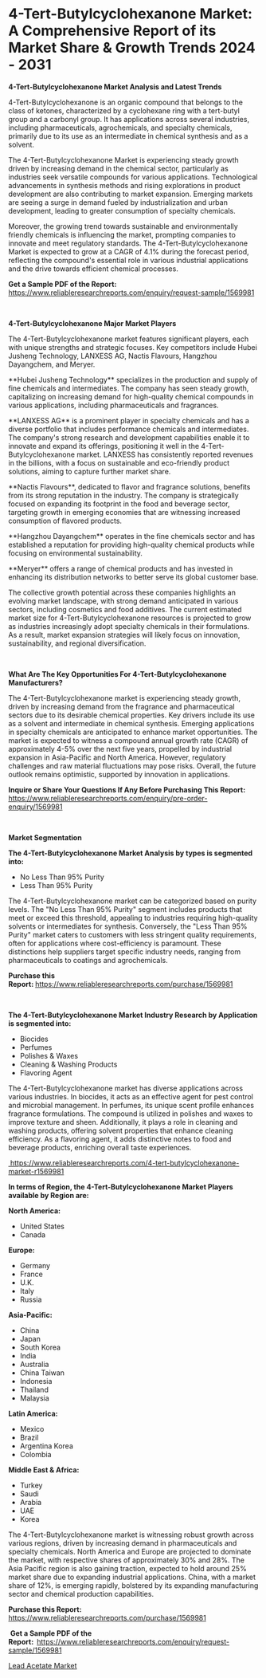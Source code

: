 <p><h1>4-Tert-Butylcyclohexanone Market: A Comprehensive Report of its Market Share & Growth Trends 2024 - 2031</h1></p><p><strong>4-Tert-Butylcyclohexanone Market Analysis and Latest Trends</strong></p>
<p><p>4-Tert-Butylcyclohexanone is an organic compound that belongs to the class of ketones, characterized by a cyclohexane ring with a tert-butyl group and a carbonyl group. It has applications across several industries, including pharmaceuticals, agrochemicals, and specialty chemicals, primarily due to its use as an intermediate in chemical synthesis and as a solvent.</p><p>The 4-Tert-Butylcyclohexanone Market is experiencing steady growth driven by increasing demand in the chemical sector, particularly as industries seek versatile compounds for various applications. Technological advancements in synthesis methods and rising explorations in product development are also contributing to market expansion. Emerging markets are seeing a surge in demand fueled by industrialization and urban development, leading to greater consumption of specialty chemicals.</p><p>Moreover, the growing trend towards sustainable and environmentally friendly chemicals is influencing the market, prompting companies to innovate and meet regulatory standards. The 4-Tert-Butylcyclohexanone Market is expected to grow at a CAGR of 4.1% during the forecast period, reflecting the compound's essential role in various industrial applications and the drive towards efficient chemical processes.</p></p>
<p><strong>Get a Sample PDF of the Report:&nbsp;</strong> <a href="https://www.reliableresearchreports.com/enquiry/request-sample/1569981?utm_campaign=2009&utm_medium=2&utm_source=Github&utm_content=ia&utm_term=29122024&utm_id=4-tert-butylcyclohexanone">https://www.reliableresearchreports.com/enquiry/request-sample/1569981</a></p>
<p>&nbsp;</p>
<p><strong>4-Tert-Butylcyclohexanone Major Market Players</strong></p>
<p><p>The 4-Tert-Butylcyclohexanone market features significant players, each with unique strengths and strategic focuses. Key competitors include Hubei Jusheng Technology, LANXESS AG, Nactis Flavours, Hangzhou Dayangchem, and Meryer.</p><p>**Hubei Jusheng Technology** specializes in the production and supply of fine chemicals and intermediates. The company has seen steady growth, capitalizing on increasing demand for high-quality chemical compounds in various applications, including pharmaceuticals and fragrances. </p><p>**LANXESS AG** is a prominent player in specialty chemicals and has a diverse portfolio that includes performance chemicals and intermediates. The company's strong research and development capabilities enable it to innovate and expand its offerings, positioning it well in the 4-Tert-Butylcyclohexanone market. LANXESS has consistently reported revenues in the billions, with a focus on sustainable and eco-friendly product solutions, aiming to capture further market share.</p><p>**Nactis Flavours**, dedicated to flavor and fragrance solutions, benefits from its strong reputation in the industry. The company is strategically focused on expanding its footprint in the food and beverage sector, targeting growth in emerging economies that are witnessing increased consumption of flavored products.</p><p>**Hangzhou Dayangchem** operates in the fine chemicals sector and has established a reputation for providing high-quality chemical products while focusing on environmental sustainability. </p><p>**Meryer** offers a range of chemical products and has invested in enhancing its distribution networks to better serve its global customer base. </p><p>The collective growth potential across these companies highlights an evolving market landscape, with strong demand anticipated in various sectors, including cosmetics and food additives. The current estimated market size for 4-Tert-Butylcyclohexanone resources is projected to grow as industries increasingly adopt specialty chemicals in their formulations. As a result, market expansion strategies will likely focus on innovation, sustainability, and regional diversification.</p></p>
<p>&nbsp;</p>
<p><strong>What Are The Key Opportunities For 4-Tert-Butylcyclohexanone Manufacturers?</strong></p>
<p><p>The 4-Tert-Butylcyclohexanone market is experiencing steady growth, driven by increasing demand from the fragrance and pharmaceutical sectors due to its desirable chemical properties. Key drivers include its use as a solvent and intermediate in chemical synthesis. Emerging applications in specialty chemicals are anticipated to enhance market opportunities. The market is expected to witness a compound annual growth rate (CAGR) of approximately 4-5% over the next five years, propelled by industrial expansion in Asia-Pacific and North America. However, regulatory challenges and raw material fluctuations may pose risks. Overall, the future outlook remains optimistic, supported by innovation in applications.</p></p>
<p><strong>Inquire or Share Your Questions If Any Before Purchasing This Report:</strong> <a href="https://www.reliableresearchreports.com/enquiry/pre-order-enquiry/1569981?utm_campaign=2009&utm_medium=2&utm_source=Github&utm_content=ia&utm_term=29122024&utm_id=4-tert-butylcyclohexanone">https://www.reliableresearchreports.com/enquiry/pre-order-enquiry/1569981</a></p>
<p>&nbsp;</p>
<p><strong>Market Segmentation</strong></p>
<p><strong>The 4-Tert-Butylcyclohexanone Market Analysis by types is segmented into:</strong></p>
<p><ul><li>No Less Than 95% Purity</li><li>Less Than 95% Purity</li></ul></p>
<p><p>The 4-Tert-Butylcyclohexanone market can be categorized based on purity levels. The "No Less Than 95% Purity" segment includes products that meet or exceed this threshold, appealing to industries requiring high-quality solvents or intermediates for synthesis. Conversely, the "Less Than 95% Purity" market caters to customers with less stringent quality requirements, often for applications where cost-efficiency is paramount. These distinctions help suppliers target specific industry needs, ranging from pharmaceuticals to coatings and agrochemicals.</p></p>
<p><strong>Purchase this Report:&nbsp;</strong><a href="https://www.reliableresearchreports.com/purchase/1569981?utm_campaign=2009&utm_medium=2&utm_source=Github&utm_content=ia&utm_term=29122024&utm_id=4-tert-butylcyclohexanone">https://www.reliableresearchreports.com/purchase/1569981</a></p>
<p>&nbsp;</p>
<p><strong>The 4-Tert-Butylcyclohexanone Market Industry Research by Application is segmented into:</strong></p>
<p><ul><li>Biocides</li><li>Perfumes</li><li>Polishes & Waxes</li><li>Cleaning & Washing Products</li><li>Flavoring Agent</li></ul></p>
<p><p>The 4-Tert-Butylcyclohexanone market has diverse applications across various industries. In biocides, it acts as an effective agent for pest control and microbial management. In perfumes, its unique scent profile enhances fragrance formulations. The compound is utilized in polishes and waxes to improve texture and sheen. Additionally, it plays a role in cleaning and washing products, offering solvent properties that enhance cleaning efficiency. As a flavoring agent, it adds distinctive notes to food and beverage products, enriching overall taste experiences.</p></p>
<p><a href="https://www.reliableresearchreports.com/4-tert-butylcyclohexanone-market-r1569981?utm_campaign=2009&utm_medium=2&utm_source=Github&utm_content=ia&utm_term=29122024&utm_id=4-tert-butylcyclohexanone">&nbsp;https://www.reliableresearchreports.com/4-tert-butylcyclohexanone-market-r1569981</a></p>
<p><strong>In terms of Region, the 4-Tert-Butylcyclohexanone Market Players available by Region are:</strong></p>
<p>
    <p> <strong> North America: </strong>
        <ul>
            <li>United States</li>
            <li>Canada</li>
        </ul>
        </p> 
    <p> <strong> Europe: </strong>
        <ul>
            <li>Germany</li>
            <li>France</li>
            <li>U.K.</li>
            <li>Italy</li>
            <li>Russia</li>
        </ul>
        </p> 
    <p> <strong> Asia-Pacific: </strong>
        <ul>
            <li>China</li>
            <li>Japan</li>
            <li>South Korea</li>
            <li>India</li>
            <li>Australia</li>
            <li>China Taiwan</li>
            <li>Indonesia</li>
            <li>Thailand</li>
            <li>Malaysia</li>
        </ul>
        </p> 
    <p> <strong> Latin America: </strong>
        <ul>
            <li>Mexico</li>
            <li>Brazil</li>
            <li>Argentina Korea</li>
            <li>Colombia</li>
        </ul>
        </p> 
    <p> <strong> Middle East & Africa: </strong>
        <ul>
            <li>Turkey</li>
            <li>Saudi</li>
            <li>Arabia</li>
            <li>UAE</li>
            <li>Korea</li>
        </ul>
    </p>
    </p>
<p><p>The 4-Tert-Butylcyclohexanone market is witnessing robust growth across various regions, driven by increasing demand in pharmaceuticals and specialty chemicals. North America and Europe are projected to dominate the market, with respective shares of approximately 30% and 28%. The Asia Pacific region is also gaining traction, expected to hold around 25% market share due to expanding industrial applications. China, with a market share of 12%, is emerging rapidly, bolstered by its expanding manufacturing sector and chemical production capabilities.</p></p>
<p><strong>Purchase this Report: </strong><a href="https://www.reliableresearchreports.com/purchase/1569981?utm_campaign=2009&utm_medium=2&utm_source=Github&utm_content=ia&utm_term=29122024&utm_id=4-tert-butylcyclohexanone">https://www.reliableresearchreports.com/purchase/1569981</a></p>
<p>&nbsp;<strong>Get a Sample PDF of the Report:&nbsp;&nbsp;</strong><a href="https://www.reliableresearchreports.com/enquiry/request-sample/1569981?utm_campaign=2009&utm_medium=2&utm_source=Github&utm_content=ia&utm_term=29122024&utm_id=4-tert-butylcyclohexanone">https://www.reliableresearchreports.com/enquiry/request-sample/1569981</a></p>
<p><strong></strong></p>
<p><p><a href="https://github.com/hgf64gh/Market-Research-Report-List-1/blob/main/lead-acetate-market.md?utm_campaign=2009&utm_medium=2&utm_source=Github&utm_content=ia&utm_term=29122024&utm_id=4-tert-butylcyclohexanone">Lead Acetate Market</a></p></p>